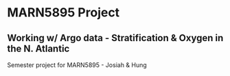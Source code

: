 # MARN5895 Project
## Working w/ Argo data - Stratification & Oxygen in the N. Atlantic

Semester project for MARN5895 - Josiah &amp; Hung
